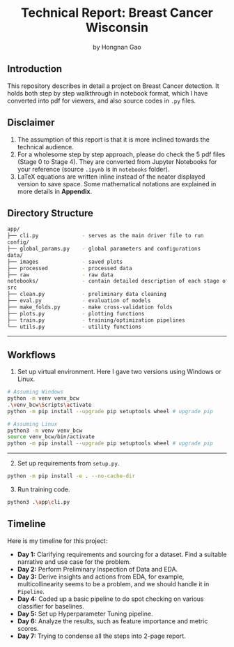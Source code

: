 <div align="center">
<h1>Technical Report: Breast Cancer Wisconsin</a></h1>
by Hongnan Gao
<br>
</div>

## Introduction

This repository describes in detail a project on Breast Cancer detection. It holds both step by step walkthrough in notebook format, which I have converted into pdf for viewers, and also source codes in `.py` files.

## Disclaimer

1. The assumption of this report is that it is more inclined towards the technical audience. 
2. For a wholesome step by step approach, please do check the 5 pdf files (Stage 0 to Stage 4). They are converted from Jupyter Notebooks for your reference (source `.ipynb` is in `notebooks` folder).
3. LaTeX equations are written inline instead of the neater displayed version to save space. Some mathematical notations are explained in more details in **Appendix**.

## Directory Structure

```bash
app/
├── cli.py              - serves as the main driver file to run
config/
├── global_params.py    - global parameters and configurations
data/
├── images              - saved plots
├── processed           - processed data
├── raw                 - raw data
notebooks/              - contain detailed description of each stage of the ML pipeline
src
├── clean.py            - preliminary data cleaning 
├── eval.py             - evaluation of models
├── make_folds.py       - make cross-validation folds
├── plots.py            - plotting functions
├── train.py            - training/optimization pipelines
└── utils.py            - utility functions
```
---

## Workflows

1. Set up virtual environment. Here I gave two versions using Windows or Linux.
   
```bash
# Assuming Windows
python -m venv venv_bcw
.\venv_bcw\Scripts\activate
python -m pip install --upgrade pip setuptools wheel # upgrade pip
```

```bash
# Assuming Linux
python3 -m venv venv_bcw
source venv_bcw/bin/activate
python -m pip install --upgrade pip setuptools wheel # upgrade pip
```

---

2. Set up requirements from `setup.py`.

```bash
python -m pip install -e . --no-cache-dir
```

3. Run training code.
```bash
python3 .\app\cli.py
```

## Timeline

Here is my timeline for this project:

- **Day 1:** Clarifying requirements and sourcing for a dataset. Find a suitable narrative and use case for the problem.
- **Day 2:** Perform Preliminary Inspection of Data and EDA.
- **Day 3:** Derive insights and actions from EDA, for example, multicollinearity seems to be a problem, and we should handle it in `Pipeline`.
- **Day 4:** Coded up a basic pipeline to do spot checking on various classifier for baselines.
- **Day 5:** Set up Hyperparameter Tuning pipeline.
- **Day 6:** Analyze the results, such as feature importance and metric scores.
- **Day 7:** Trying to condense all the steps into 2-page report.